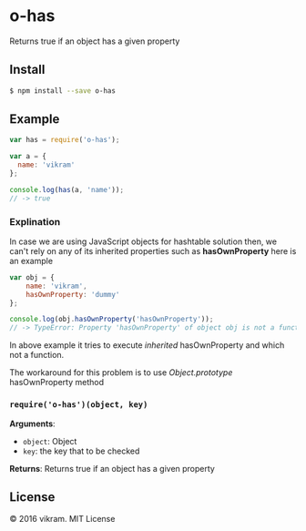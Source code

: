 # o-has
Returns true if an object has a given property

## Install

```sh
$ npm install --save o-has
```

## Example

```js
var has = require('o-has');

var a = {
  name: 'vikram'
};

console.log(has(a, 'name'));
// -> true
```

### Explination

In case we are using JavaScript objects for hashtable solution then, 
we can't rely on any of its inherited properties such as **hasOwnProperty**
here is an example

```js
var obj = {
	name: 'vikram',
	hasOwnProperty: 'dummy'
};

console.log(obj.hasOwnProperty('hasOwnProperty'));
// -> TypeError: Property 'hasOwnProperty' of object obj is not a function
```

In above example it tries to execute *inherited* hasOwnProperty and which
not a function.

The workaround for this problem is to use *Object.prototype* hasOwnProperty method


### `require('o-has')(object, key)`

**Arguments**:
- `object`: Object
- `key`: the key that to be checked

**Returns**: Returns true if an object has a given property

## License

&copy; 2016 vikram. MIT License
